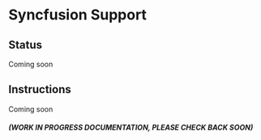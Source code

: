 ﻿# Syncfusion Support

## Status

Coming soon

## Instructions

Coming soon

#### *(WORK IN PROGRESS DOCUMENTATION, PLEASE CHECK BACK SOON)*

